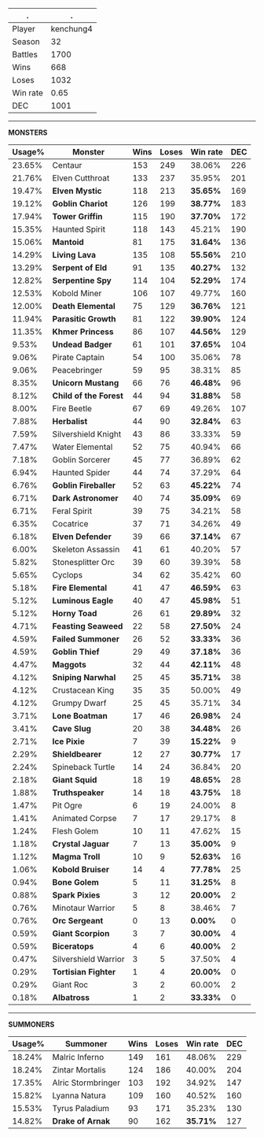 .|.
|-|-
Player|kenchung4
Season|32
Battles|1700
Wins|668
Loses|1032
Win rate|0.65
DEC|1001

---
**MONSTERS**

Usage%|Monster|Wins|Loses|Win rate|DEC|
-|-|-|-|-|-|
23.65%|Centaur|153|249|38.06%|226|
21.76%|Elven Cutthroat|133|237|35.95%|201|
19.47%|**Elven Mystic**|118|213|**35.65%**|169|
19.12%|**Goblin Chariot**|126|199|**38.77%**|183|
17.94%|**Tower Griffin**|115|190|**37.70%**|172|
15.35%|Haunted Spirit|118|143|45.21%|190|
15.06%|**Mantoid**|81|175|**31.64%**|136|
14.29%|**Living Lava**|135|108|**55.56%**|210|
13.29%|**Serpent of Eld**|91|135|**40.27%**|132|
12.82%|**Serpentine Spy**|114|104|**52.29%**|174|
12.53%|Kobold Miner|106|107|49.77%|160|
12.00%|**Death Elemental**|75|129|**36.76%**|121|
11.94%|**Parasitic Growth**|81|122|**39.90%**|124|
11.35%|**Khmer Princess**|86|107|**44.56%**|129|
9.53%|**Undead Badger**|61|101|**37.65%**|104|
9.06%|Pirate Captain|54|100|35.06%|78|
9.06%|Peacebringer|59|95|38.31%|85|
8.35%|**Unicorn Mustang**|66|76|**46.48%**|96|
8.12%|**Child of the Forest**|44|94|**31.88%**|58|
8.00%|Fire Beetle|67|69|49.26%|107|
7.88%|**Herbalist**|44|90|**32.84%**|63|
7.59%|Silvershield Knight|43|86|33.33%|59|
7.47%|Water Elemental|52|75|40.94%|66|
7.18%|Goblin Sorcerer|45|77|36.89%|62|
6.94%|Haunted Spider|44|74|37.29%|64|
6.76%|**Goblin Fireballer**|52|63|**45.22%**|74|
6.71%|**Dark Astronomer**|40|74|**35.09%**|69|
6.71%|Feral Spirit|39|75|34.21%|58|
6.35%|Cocatrice|37|71|34.26%|49|
6.18%|**Elven Defender**|39|66|**37.14%**|67|
6.00%|Skeleton Assassin|41|61|40.20%|57|
5.82%|Stonesplitter Orc|39|60|39.39%|58|
5.65%|Cyclops|34|62|35.42%|60|
5.18%|**Fire Elemental**|41|47|**46.59%**|63|
5.12%|**Luminous Eagle**|40|47|**45.98%**|51|
5.12%|**Horny Toad**|26|61|**29.89%**|32|
4.71%|**Feasting Seaweed**|22|58|**27.50%**|24|
4.59%|**Failed Summoner**|26|52|**33.33%**|36|
4.59%|**Goblin Thief**|29|49|**37.18%**|36|
4.47%|**Maggots**|32|44|**42.11%**|48|
4.12%|**Sniping Narwhal**|25|45|**35.71%**|38|
4.12%|Crustacean King|35|35|50.00%|49|
4.12%|Grumpy Dwarf|25|45|35.71%|34|
3.71%|**Lone Boatman**|17|46|**26.98%**|24|
3.41%|**Cave Slug**|20|38|**34.48%**|26|
2.71%|**Ice Pixie**|7|39|**15.22%**|9|
2.29%|**Shieldbearer**|12|27|**30.77%**|17|
2.24%|Spineback Turtle|14|24|36.84%|20|
2.18%|**Giant Squid**|18|19|**48.65%**|28|
1.88%|**Truthspeaker**|14|18|**43.75%**|18|
1.47%|Pit Ogre|6|19|24.00%|8|
1.41%|Animated Corpse|7|17|29.17%|8|
1.24%|Flesh Golem|10|11|47.62%|15|
1.18%|**Crystal Jaguar**|7|13|**35.00%**|9|
1.12%|**Magma Troll**|10|9|**52.63%**|16|
1.06%|**Kobold Bruiser**|14|4|**77.78%**|25|
0.94%|**Bone Golem**|5|11|**31.25%**|8|
0.88%|**Spark Pixies**|3|12|**20.00%**|2|
0.76%|Minotaur Warrior|5|8|38.46%|7|
0.76%|**Orc Sergeant**|0|13|**0.00%**|0|
0.59%|**Giant Scorpion**|3|7|**30.00%**|4|
0.59%|**Biceratops**|4|6|**40.00%**|2|
0.47%|Silvershield Warrior|3|5|37.50%|4|
0.29%|**Tortisian Fighter**|1|4|**20.00%**|0|
0.29%|Giant Roc|3|2|60.00%|2|
0.18%|**Albatross**|1|2|**33.33%**|0|

---
**SUMMONERS**

Usage%|Summoner|Wins|Loses|Win rate|DEC|
-|-|-|-|-|-|
18.24%|Malric Inferno|149|161|48.06%|229|
18.24%|Zintar Mortalis|124|186|40.00%|204|
17.35%|Alric Stormbringer|103|192|34.92%|147|
15.82%|Lyanna Natura|109|160|40.52%|160|
15.53%|Tyrus Paladium|93|171|35.23%|130|
14.82%|**Drake of Arnak**|90|162|**35.71%**|127|
